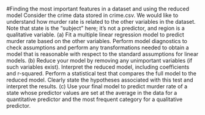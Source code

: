 #Finding the most important features in a dataset and using the reduced model
Consider the crime data stored in crime.csv. We would like to understand how murder rate is related to the other variables in the dataset. Note that state is the “subject” here; it’s not a predictor, and region is a qualitative variable.
(a) Fit a multiple linear regression model to predict murder rate based on the other variables. Perform model diagnostics to check assumptions and perform any transformations needed to obtain a model that is reasonable with respect to the standard assumptions for linear models.
(b) Reduce your model by removing any unimportant variables (if such variables exist). Interpret the reduced model, including coefficients and r-squared. Perform a statistical test that compares the full model to the reduced model. Clearly state the hypotheses associated with this test and interpret the results.
(c) Use your final model to predict murder rate of a state whose predictor values are set at the average in the data for a quantitative predictor and the most frequent category for a qualitative predictor.
